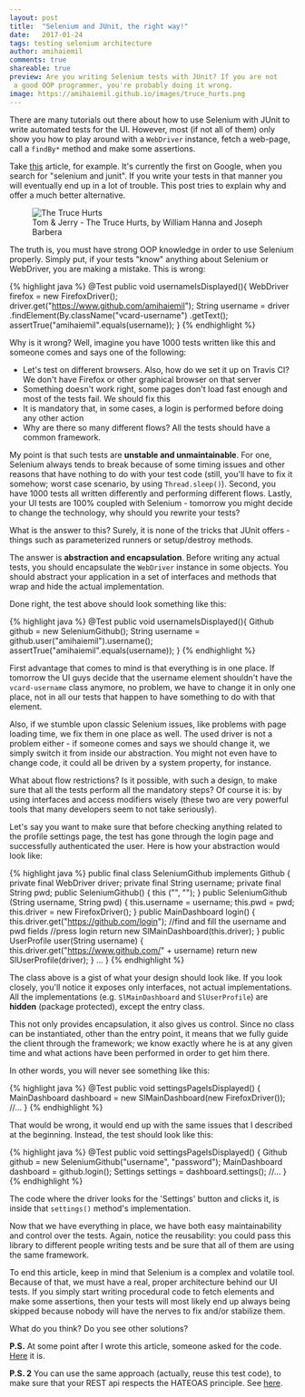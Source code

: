 ```yaml
---
layout: post
title:  "Selenium and JUnit, the right way!"
date:   2017-01-24
tags: testing selenium architecture
author: amihaiemil
comments: true
shareable: true
preview: Are you writing Selenium tests with JUnit? If you are not
 a good OOP programmer, you're probably doing it wrong.
image: https://amihaiemil.github.io/images/truce_hurts.png
---
```


There are many tutorials out there about how to use Selenium with JUnit to write automated tests for the UI. However, most (if not all of them) only show you how to play around with a ``WebDriver`` instance, fetch a web-page, call a ``findBy*`` method and make some assertions.

Take [this](http://toolsqa.com/java/junit-framework/junit-test-selenium-webdriver/) article, for example. It's currently the first on Google, when you search for "selenium and junit". If you write your tests in that manner you will eventually end up in a lot of trouble. This post tries to explain why and offer a much better alternative.

<figure class="articleimg">
 <img src="{{page.image}}" alt="The Truce Hurts">
 <figcaption>
 Tom & Jerry - The Truce Hurts, by  William Hanna and Joseph Barbera
 </figcaption>
</figure>

The truth is, you must have strong OOP knowledge in order to use Selenium properly. Simply put, if your tests "know" anything about Selenium or WebDriver, you are making a mistake. This is wrong:

{% highlight java %}
@Test
public void usernameIsDisplayed(){
    WebDriver firefox = new FirefoxDriver();
    driver.get("https://www.github.com/amihaiemil");
    String username = driver
        .findElement(By.className("vcard-username")
        .getText();
    assertTrue("amihaiemil".equals(username));
}
{% endhighlight %}

Why is it wrong? Well, imagine you have 1000 tests written like this and someone comes and says one of the following:

* Let's test on different browsers. Also, how do we set it up on Travis CI? We don't
have Firefox or other graphical browser on that server
* Something doesn't work right, some pages don't load
fast enough and most of the tests fail. We should fix this
* It is mandatory that, in some cases,
a login is performed before doing any other action
* Why are there so many different flows?
 All the tests should have a common framework.

My point is that such tests are **unstable and unmaintainable**. For one, Selenium always tends to break because of some timing issues and other reasons that have nothing to do with your test code (still, you'll have to fix it somehow; worst case scenario, by using ``Thread.sleep()``). Second, you have 1000 tests all written differently and performing different flows. Lastly, your UI tests are 100% coupled with Selenium - tomorrow you might decide to change the technology, why should you rewrite your tests?

What is the answer to this? Surely, it is none of the tricks that JUnit offers - things such as parameterized runners or setup/destroy methods.

The answer is **abstraction and encapsulation**. Before writing any actual tests, you should
encapsulate the ``WebDriver`` instance in some objects. You should abstract your application
in a set of interfaces and methods that wrap and hide the actual implementation.

Done right, the test above should look something like this:

{% highlight java %}
@Test
public void usernameIsDisplayed(){
    Github github = new SeleniumGithub();
    String username = github.user("amihaiemil").username();
    assertTrue("amihaiemil".equals(username));
}
{% endhighlight %}

First advantage that comes to mind is that everything is in one place. If tomorrow
the UI guys decide that the username element shouldn't have the ``vcard-username``
class anymore, no problem, we have to change it in only one place, not in all our
tests that happen to have something to do with that element.

Also, if we stumble upon classic Selenium issues, like problems with page loading time,
we fix them in one place as well. The used driver is not a problem either - if someone comes and says we should change it, we simply switch it from inside our abstraction. You might not even have to change code, it could all be driven by a system property, for instance.

What about flow restrictions? Is it possible, with such a design, to make sure
that all the tests perform all the mandatory steps? Of course it is: by using
interfaces and access modifiers wisely (these two are very powerful tools that
many developers seem to not take seriously).

Let's say you want to make sure that before checking anything related
to the profile settings page, the test has gone through the login page and
successfully authenticated the user. Here is how your abstraction would look like:

{% highlight java %}
public final class SeleniumGithub implements Github {
    private final WebDriver driver;
    private final String username;
    private final String pwd;
    public SeleniumGithub() {
      this ("", "");
    }
    public SeleniumGithub (String username, String pwd) {
      this.username = username;
      this.pwd = pwd;
      this.driver = new FirefoxDriver();
    }
    public MainDashboard login() {
      this.driver.get("https://github.com/login");
      //find and fill the username and pwd fields
      //press login
      return new SlMainDashboard(this.driver);
    }
    public UserProfile user(String username) {
      this.driver.get("https://www.github.com/" + username)
      return new SlUserProfile(driver);
    }
    ...
}
{% endhighlight %}

The class above is a gist of what your design should look like. If you look closely, you'll notice it exposes only interfaces, not actual implementations. All the implementations (e.g. ``SlMainDashboard`` and ``SlUserProfile``) are **hidden** (package protected), except the entry class.

This not only provides encapsulation, it also gives us control. Since no class can be instantiated, other than the entry point, it means that we fully guide the client through the framework; we know exactly where he is at any given time and what actions have been performed in order to get him there.

In other words, you will never see something like this:

{% highlight java %}
@Test
public void settingsPageIsDisplayed() {
  MainDashboard dashboard = new SlMainDashboard(new FirefoxDriver());
  //...
}
{% endhighlight %}

That would be wrong, it would end up with the same issues that I described at the beginning.
Instead, the test should look like this:

{% highlight java %}
@Test
public void settingsPageIsDisplayed() {
  Github github = new SeleniumGithub("username", "password");
  MainDashboard dashboard = github.login();
  Settings settings = dashboard.settings();
  //...
}
{% endhighlight %}

The code where the driver looks for the 'Settings' button and clicks it,
is inside that ``settings()`` method's implementation.

Now that we have everything in place, we have both easy maintainability and
control over the tests. Again, notice the reusability: you could pass this library
to different people writing tests and be sure that all of them are using the same framework.

To end this article, keep in mind that Selenium is a complex and volatile tool. Because of that, we
must have a real, proper architecture behind our UI tests. If you simply start writing
procedural code to fetch elements and make some assertions, then your tests will most likely end up always being skipped because nobody will have the nerves to fix and/or stabilize them.

What do you think? Do you see other solutions?

**P.S.** At some point after I wrote this article, someone asked for the code. [Here](https://github.com/amihaiemil/selenium-github-example) it is.

**P.S. 2** You can use the same approach (actually, reuse this test code), to make sure that your REST api respects the
HATEOAS principle. See [here](https://amihaiemil.github.io/2017/05/03/test-driven-rest.html).
